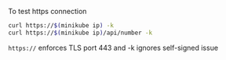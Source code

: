 To test https connection

```zsh
curl https://$(minikube ip) -k
curl https://$(minikube ip)/api/number -k
```

`https://` enforces TLS port 443 and -k ignores self-signed issue
